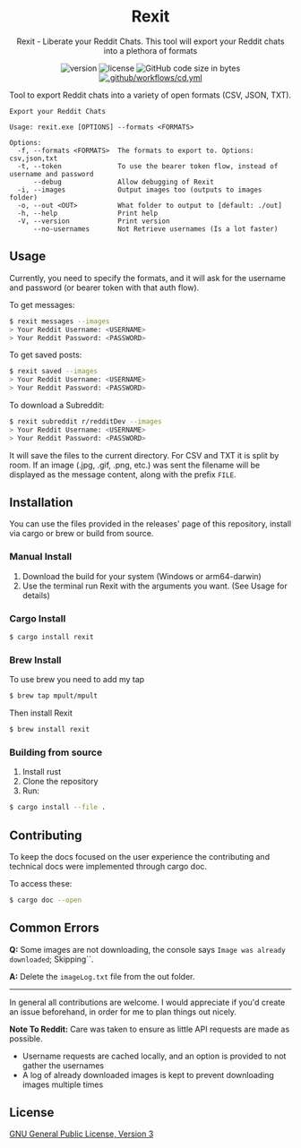 <div align="center">

# Rexit

Rexit - Liberate your Reddit Chats. This tool will export your Reddit chats into a plethora of formats

![version](https://img.shields.io/github/v/tag/mpult/rexit?color=orange)
![license](https://img.shields.io/github/license/mpult/rexit?color=blue)
![GitHub code size in bytes](https://img.shields.io/github/languages/code-size/mpult/rexit?color=red)
[![.github/workflows/cd.yml](https://github.com/MPult/Rexit/actions/workflows/cd.yml/badge.svg)](https://github.com/MPult/Rexit/actions/workflows/cd.yml)

</div>

Tool to export Reddit chats into a variety of open formats (CSV, JSON, TXT).

```
Export your Reddit Chats

Usage: rexit.exe [OPTIONS] --formats <FORMATS>

Options:
  -f, --formats <FORMATS>  The formats to export to. Options: csv,json,txt
  -t, --token              To use the bearer token flow, instead of username and password
      --debug              Allow debugging of Rexit
  -i, --images             Output images too (outputs to images folder)
  -o, --out <OUT>          What folder to output to [default: ./out]
  -h, --help               Print help
  -V, --version            Print version
      --no-usernames       Not Retrieve usernames (Is a lot faster)
```

## Usage

Currently, you need to specify the formats, and it will ask for the username and password (or bearer token with that auth flow).

To get messages:
```bash
$ rexit messages --images
> Your Reddit Username: <USERNAME>
> Your Reddit Password: <PASSWORD>
```

To get saved posts:
```bash
$ rexit saved --images
> Your Reddit Username: <USERNAME>
> Your Reddit Password: <PASSWORD>
```

To download a Subreddit:
```bash
$ rexit subreddit r/redditDev --images
> Your Reddit Username: <USERNAME>
> Your Reddit Password: <PASSWORD>
```

It will save the files to the current directory. For CSV and TXT it is split by room. If an image (.jpg, .gif, .png, etc.) was sent the filename will be displayed as the message content, along with the prefix `FILE`. 

## Installation
You can use the files provided in the releases' page of this repository, install via cargo or brew or build from source.

### Manual Install

1. Download the build for your system (Windows or arm64-darwin)
2. Use the terminal run Rexit with the arguments you want. (See Usage for details)

### Cargo Install
```BASH
$ cargo install rexit
```
### Brew Install
To use brew you need to add my tap
```BASH
$ brew tap mpult/mpult
```
Then install Rexit
```BASH
$ brew install rexit
```
### Building from source
1. Install rust
2. Clone the repository
3. Run:
```BASH
$ cargo install --file .
```
## Contributing
To keep the docs focused on the user experience the contributing and technical docs were implemented through cargo doc.

To access these:
```bash
$ cargo doc --open
```

## Common Errors
**Q:** Some images are not downloading, the console says `Image was already downloaded`; Skipping``.

**A:** Delete the `imageLog.txt` file from the out folder.

---
In general all contributions are welcome. I would appreciate if you'd create an issue beforehand, in order for me to plan things out nicely.


**Note To Reddit:** Care was taken to ensure as little API requests are made as possible.
- Username requests are cached locally, and an option is provided to not gather the usernames
- A log of already downloaded images is kept to prevent downloading images multiple times

## License
[GNU General Public License, Version 3](./LICENSE)
